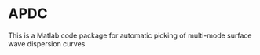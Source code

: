 # APDC
This is a Matlab code package for automatic picking of multi-mode surface wave dispersion curves
